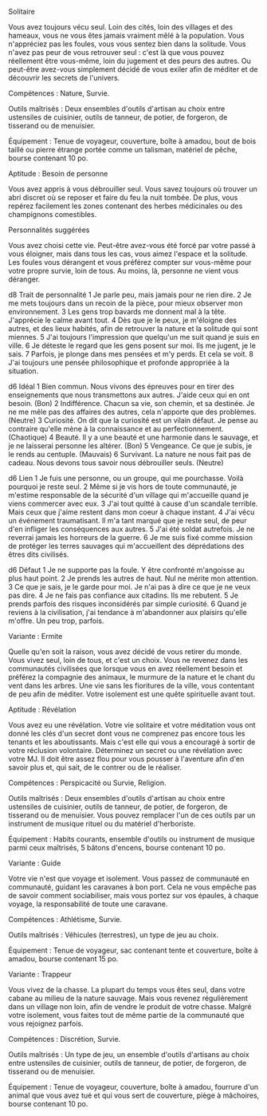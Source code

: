 

Solitaire

Vous avez toujours vécu seul. Loin des cités, loin des villages et des hameaux, vous ne vous êtes jamais vraiment mêlé à la population. Vous n'appréciez pas les foules, vous vous sentez bien dans la solitude. Vous n'avez pas peur de vous retrouver seul : c'est là que vous pouvez réellement être vous-même, loin du jugement et des peurs des autres. Ou peut-être avez-vous simplement décidé de vous exiler afin de méditer et de découvrir les secrets de l'univers.

Compétences : Nature, Survie.

Outils maîtrisés : Deux ensembles d'outils d'artisan au choix entre ustensiles de cuisinier, outils de tanneur, de potier, de forgeron, de tisserand ou de menuisier.

Équipement : Tenue de voyageur, couverture, boîte à amadou, bout de bois taillé ou pierre étrange portée comme un talisman, matériel de pêche, bourse contenant 10 po.

Aptitude : Besoin de personne

Vous avez appris à vous débrouiller seul. Vous savez toujours où trouver un abri discret où se reposer et faire du feu la nuit tombée. De plus, vous repérez facilement les zones contenant des herbes médicinales ou des champignons comestibles.

Personnalités suggérées

Vous avez choisi cette vie. Peut-être avez-vous été forcé par votre passé à vous éloigner, mais dans tous les cas, vous aimez l'espace et la solitude. Les foules vous dérangent et vous préférez compter sur vous-même pour votre propre survie, loin de tous. Au moins, là, personne ne vient vous déranger.

d8 Trait de personnalité
1 Je parle peu, mais jamais pour ne rien dire.
2 Je me mets toujours dans un recoin de la pièce, pour mieux observer mon environnement.
3 Les gens trop bavards me donnent mal à la tête. J'apprécie le calme avant tout.
4 Dès que je le peux, je m'éloigne des autres, et des lieux habités, afin de retrouver la nature et la solitude qui sont miennes.
5 J'ai toujours l'impression que quelqu'un me suit quand je suis en ville.
6 Je déteste le regard que les gens posent sur moi. Ils me jugent, je le sais.
7 Parfois, je plonge dans mes pensées et m'y perds. Et cela se voit.
8 J'ai toujours une pensée philosophique et profonde appropriée à la situation.

d6 Idéal
1 Bien commun. Nous vivons des épreuves pour en tirer des enseignements que nous transmettons aux autres. J'aide ceux qui en ont besoin. (Bon)
2 Indifférence. Chacun sa vie, son chemin, et sa destinée. Je ne me mêle pas des affaires des autres, cela n'apporte que des problèmes. (Neutre)
3 Curiosité. On dit que la curiosité est un vilain défaut. Je pense au contraire qu'elle mène à la connaissance et au perfectionnement. (Chaotique)
4 Beauté. Il y a une beauté et une harmonie dans le sauvage, et je ne laisserai personne les altérer. (Bon)
5 Vengeance. Ce que je subis, je le rends au centuple. (Mauvais)
6 Survivant. La nature ne nous fait pas de cadeau. Nous devons tous savoir nous débrouiller seuls. (Neutre)

d6 Lien
1 Je fuis une personne, ou un groupe, qui me pourchasse. Voilà pourquoi je reste seul.
2 Même si je vis hors de toute communauté, je m'estime responsable de la sécurité d'un village qui m'accueille quand je viens commercer avec eux.
3 J'ai tout quitté à cause d'un scandale terrible. Mais ceux que j'aime restent dans mon coeur à chaque instant.
4 J'ai vécu un événement traumatisant. Il m'a tant marqué que je reste seul, de peur d'en infliger les conséquences aux autres.
5 J'ai été soldat autrefois. Je ne reverrai jamais les horreurs de la guerre.
6 Je me suis fixé comme mission de protéger les terres sauvages qui m'accueillent des déprédations des êtres dits civilisés.

d6 Défaut
1 Je ne supporte pas la foule. Y être confronté m'angoisse au plus haut point.
2 Je prends les autres de haut. Nul ne mérite mon attention.
3 Ce que je sais, je le garde pour moi. Je n'ai pas à dire ce que je ne veux pas dire.
4 Je ne fais pas confiance aux citadins. Ils me rebutent.
5 Je prends parfois des risques inconsidérés par simple curiosité.
6 Quand je reviens à la civilisation, j'ai tendance à m'abandonner aux plaisirs qu'elle m'offre. Un peu trop, parfois.

Variante : Ermite

Quelle qu'en soit la raison, vous avez décidé de vous retirer du monde. Vous vivez seul, loin de tous, et c'est un choix. Vous ne revenez dans les communautés civilisées que lorsque vous en avez réellement besoin et préférez la compagnie des animaux, le murmure de la nature et le chant du vent dans les arbres. Une vie sans les fioritures de la ville, vous contentant de peu afin de méditer. Votre isolement est une quête spirituelle avant tout.

Aptitude : Révélation

Vous avez eu une révélation. Votre vie solitaire et votre méditation vous ont donné les clés d'un secret dont vous ne comprenez pas encore tous les tenants et les aboutissants. Mais c'est elle qui vous a encouragé à sortir de votre réclusion volontaire. Déterminez un secret ou une révélation avec votre MJ. Il doit être assez flou pour vous pousser à l'aventure afin d'en savoir plus et, qui sait, de le contrer ou de le réaliser.

Compétences : Perspicacité ou Survie, Religion.

Outils maîtrisés : Deux ensembles d'outils d'artisan au choix entre ustensiles de cuisinier, outils de tanneur, de potier, de forgeron, de tisserand ou de menuisier. Vous pouvez remplacer l'un de ces outils par un instrument de musique rituel ou du matériel d'herboriste.

Équipement : Habits courants, ensemble d'outils ou instrument de musique parmi ceux maîtrisés, 5 bâtons d'encens, bourse contenant 10 po.

Variante : Guide

Votre vie n'est que voyage et isolement. Vous passez de communauté en communauté, guidant les caravanes à bon port. Cela ne vous empêche pas de savoir comment sociabiliser, mais vous portez sur vos épaules, à chaque voyage, la responsabilité de toute une caravane.

Compétences : Athlétisme, Survie.

Outils maîtrisés : Véhicules (terrestres), un type de jeu au choix.

Équipement : Tenue de voyageur, sac contenant tente et couverture, boîte à amadou, bourse contenant 15 po.

Variante : Trappeur

Vous vivez de la chasse. La plupart du temps vous êtes seul, dans votre cabane au milieu de la nature sauvage. Mais vous revenez régulièrement dans un village non loin, afin de vendre le produit de votre chasse. Malgré votre isolement, vous faites tout de même partie de la communauté que vous rejoignez parfois.

Compétences : Discrétion, Survie.

Outils maîtrisés : Un type de jeu, un ensemble d'outils d'artisans au choix entre ustensiles de cuisinier, outils de tanneur, de potier, de forgeron, de tisserand ou de menuisier.

Équipement : Tenue de voyageur, couverture, boîte à amadou, fourrure d'un animal que vous avez tué et qui vous sert de couverture, piège à mâchoires, bourse contenant 10 po.

